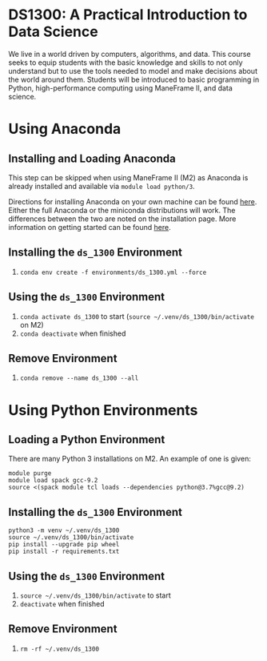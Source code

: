 # DS1300: A Practical Introduction to Data Science

We live in a world driven by computers, algorithms, and data. This
course seeks to equip students with the basic knowledge and skills to
not only understand but to use the tools needed to model and make
decisions about the world around them. Students will be introduced to
basic programming in Python, high-performance computing using ManeFrame
II, and data science.

# Using Anaconda

## Installing and Loading Anaconda

This step can be skipped when using ManeFrame II (M2) as Anaconda is already
installed and available via `module load python/3`.

Directions for installing Anaconda on your own machine can be found
[here](https://docs.conda.io/projects/conda/en/latest/user-guide/install/index.html).
Either the full Anaconda or the miniconda distributions will work. The
differences between the two are noted on the installation page. More
information on getting started can be found
[here](https://docs.conda.io/projects/conda/en/latest/user-guide/getting-started.html#starting-conda).

## Installing the `ds_1300` Environment

1. `conda env create -f environments/ds_1300.yml --force`

## Using the `ds_1300` Environment

1. `conda activate ds_1300` to start (`source ~/.venv/ds_1300/bin/activate` on M2)
2. `conda deactivate` when finished

## Remove Environment

1. `conda remove --name ds_1300 --all`

# Using Python Environments

## Loading a Python Environment

There are many Python 3 installations on M2. An example of one is given:

```
module purge
module load spack gcc-9.2
source <(spack module tcl loads --dependencies python@3.7%gcc@9.2)
```

## Installing the `ds_1300` Environment

```
python3 -m venv ~/.venv/ds_1300
source ~/.venv/ds_1300/bin/activate
pip install --upgrade pip wheel
pip install -r requirements.txt
```

## Using the `ds_1300` Environment

1. `source ~/.venv/ds_1300/bin/activate` to start
2. `deactivate` when finished

## Remove Environment

1. `rm -rf ~/.venv/ds_1300`

